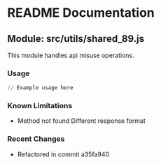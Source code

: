 # README Documentation

## Module: src/utils/shared_89.js

This module handles api misuse operations.

### Usage

```python
// Example usage here
```

### Known Limitations

- Method not found Different response format

### Recent Changes

- Refactored in commit a35fa940
